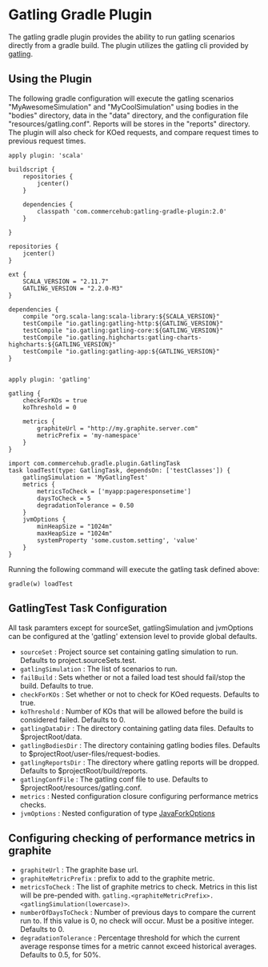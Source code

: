 # Gatling Gradle Plugin

The gatling gradle plugin provides the ability to run gatling scenarios directly from a gradle build. The plugin utilizes
the gatling cli provided by [gatling](http://gatling.io/docs/2.0.0-RC2/general/configuration.html#command-line-options).


## Using the Plugin

The following gradle configuration will execute the gatling scenarios "MyAwesomeSimulation" and "MyCoolSimulation" using bodies
in the "bodies" directory, data in the "data" directory, and the configuration file "resources/gatling.conf". Reports will
be stores in the "reports" directory. The plugin will also check for KOed requests, and compare request times to previous request times.

    apply plugin: 'scala'

    buildscript {
        repositories {
            jcenter()
        }

        dependencies {
            classpath 'com.commercehub:gatling-gradle-plugin:2.0'
        }

    }

    repositories {
        jcenter()
    }

    ext {
        SCALA_VERSION = "2.11.7"
        GATLING_VERSION = "2.2.0-M3"
    }

    dependencies {
        compile "org.scala-lang:scala-library:${SCALA_VERSION}"
        testCompile "io.gatling:gatling-http:${GATLING_VERSION}"
        testCompile "io.gatling:gatling-core:${GATLING_VERSION}"
        testCompile "io.gatling.highcharts:gatling-charts-highcharts:${GATLING_VERSION}"
        testCompile "io.gatling:gatling-app:${GATLING_VERSION}"
    }


    apply plugin: 'gatling'
    
    gatling {
        checkForKOs = true
        koThreshold = 0
    
        metrics {
            graphiteUrl = "http://my.graphite.server.com"
            metricPrefix = 'my-namespace'
        }
    }
    
    import com.commercehub.gradle.plugin.GatlingTask
    task loadTest(type: GatlingTask, dependsOn: ['testClasses']) {
        gatlingSimulation = 'MyGatlingTest'
        metrics {
            metricsToCheck = ['myapp:pageresponsetime']
            daysToCheck = 5
            degradationTolerance = 0.50
        }
        jvmOptions {
            minHeapSize = "1024m"
            maxHeapSize = "1024m"
            systemProperty 'some.custom.setting', 'value'
        }
    }


Running the following command will execute the gatling task defined above:

    gradle(w) loadTest

## GatlingTest Task Configuration

All task paramters except for sourceSet, gatlingSimulation and jvmOptions can be configured at the 'gatling' extension
level to provide global defaults.

* `sourceSet` : Project source set containing gatling simulation to run. Defaults to project.sourceSets.test.
* `gatlingSimulation` : The list of scenarios to run.
* `failBuild` : Sets whether or not a failed load test should fail/stop the build. Defaults to true.
* `checkForKOs` : Set whether or not to check for KOed requests. Defaults to true.
* `koThreshold` : Number of KOs that will be allowed before the build is considered failed. Defaults to 0.
* `gatlingDataDir` : The directory containing gatling data files. Defaults to $projectRoot/data.
* `gatlingBodiesDir` : The directory containing gatling bodies files. Defaults to $projectRoot/user-files/request-bodies.
* `gatlingReportsDir` : The directory where gatling reports will be dropped. Defaults to $projectRoot/build/reports.
* `gatlingConfFile` : The gatling conf file to use. Defaults to $projectRoot/resources/gatling.conf.
* `metrics` : Nested configuration closure configuring performance metrics checks.
* `jvmOptions` : Nested configuration of type [JavaForkOptions](https://docs.gradle.org/current/javadoc/org/gradle/process/JavaForkOptions.html)

## Configuring checking of performance metrics in graphite

* `graphiteUrl` : The graphite base url.
* `graphiteMetricPrefix` : prefix to add to the graphite metric.
* `metricsToCheck` : The list of graphite metrics to check. Metrics in this list will be pre-pended with. 
 `gatling.<graphiteMetricPrefix>.<gatlingSimulation(lowercase)>`.
* `numberOfDaysToCheck` : Number of previous days to compare the current run to. If this value is 0, no check will occur.
 Must be a positive integer. Defaults to 0.
* `degradationTolerance` : Percentage threshold for which the current average response times for a metric cannot exceed
 historical averages. Defaults to 0.5, for 50%.